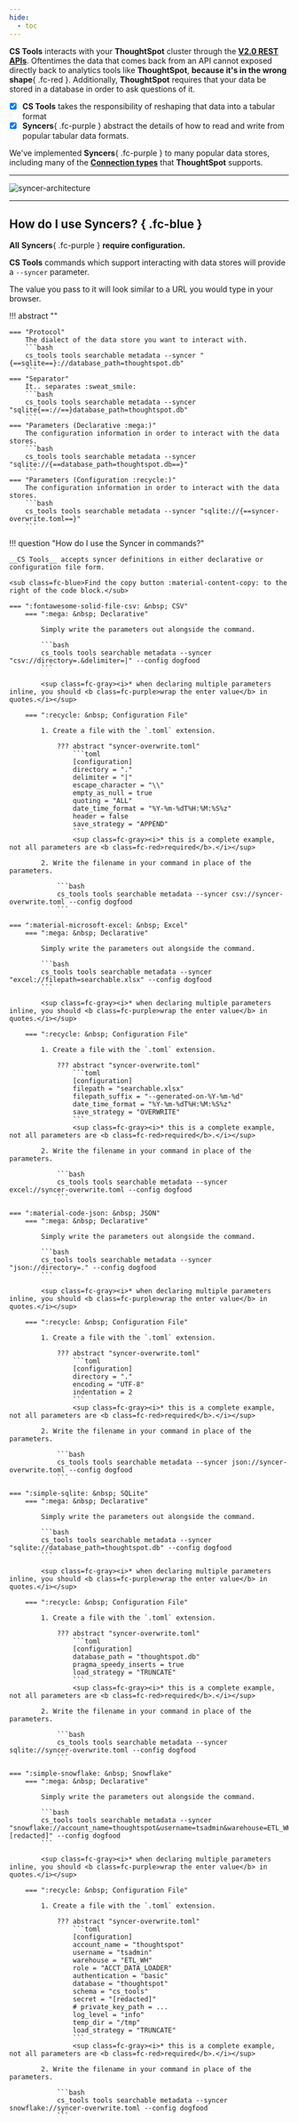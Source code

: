 ```yaml
---
hide:
  - toc
---
```


<style>
    .task-list-item { color: var(--ts-color-black60); }
</style>

__CS Tools__ interacts with your __ThoughtSpot__ cluster through the [__V2.0 REST APIs__][ts-rest-apis]. Oftentimes the data that comes back from an API cannot exposed directly back to analytics tools like __ThoughtSpot__, __because it's in the wrong shape__{ .fc-red }. Additionally, __ThoughtSpot__ requires that your data be stored in a database in order to ask questions of it.

  - [x] __CS Tools__ takes the responsibility of reshaping that data into a tabular format
  - [x] __Syncers__{ .fc-purple } abstract the details of how to read and write from popular tabular data formats.

We've implemented __Syncers__{ .fc-purple } to many popular data stores, including many of the [__Connection types__][ts-cl-connections] that __ThoughtSpot__ supports.

---

![syncer-architecture](../../assets/images/syncer-architecture.svg)

---

## __How do I use Syncers?__ { .fc-blue }

__All__ __Syncers__{ .fc-purple } __require configuration.__

__CS Tools__ commands which support interacting with data stores will provide a `--syncer` parameter.

The value you pass to it will look similar to a URL you would type in your browser.

!!! abstract ""

    === "Protocol"
        The dialect of the data store you want to interact with.
        ```bash
        cs_tools tools searchable metadata --syncer "{==sqlite==}://database_path=thoughtspot.db"
        ```
    === "Separator"
        It.. separates :sweat_smile:
        ```bash
        cs_tools tools searchable metadata --syncer "sqlite{==://==}database_path=thoughtspot.db"
        ```
    === "Parameters (Declarative :mega:)"
        The configuration information in order to interact with the data stores.
        ```bash
        cs_tools tools searchable metadata --syncer "sqlite://{==database_path=thoughtspot.db==}"
        ```
    === "Parameters (Configuration :recycle:)"
        The configuration information in order to interact with the data stores.
        ```bash
        cs_tools tools searchable metadata --syncer "sqlite://{==syncer-overwrite.toml==}"
        ```

!!! question "How do I use the Syncer in commands?"

    __CS Tools__ accepts syncer definitions in either declarative or configuration file form.

    <sub class=fc-blue>Find the copy button :material-content-copy: to the right of the code block.</sub>

    === ":fontawesome-solid-file-csv: &nbsp; CSV"
        === ":mega: &nbsp; Declarative"

            Simply write the parameters out alongside the command.

            ```bash
            cs_tools tools searchable metadata --syncer "csv://directory=.&delimiter=|" --config dogfood
            ```

            <sup class=fc-gray><i>* when declaring multiple parameters inline, you should <b class=fc-purple>wrap the enter value</b> in quotes.</i></sup>

        === ":recycle: &nbsp; Configuration File"

            1. Create a file with the `.toml` extension.

                ??? abstract "syncer-overwrite.toml"
                    ```toml
                    [configuration]
                    directory = "."
                    delimiter = "|"
                    escape_character = "\\"
                    empty_as_null = true
                    quoting = "ALL"
                    date_time_format = "%Y-%m-%dT%H:%M:%S%z"
                    header = false
                    save_strategy = "APPEND"
                    ```
                    <sup class=fc-gray><i>* this is a complete example, not all parameters are <b class=fc-red>required</b>.</i></sup>

            2. Write the filename in your command in place of the parameters.

                ```bash
                cs_tools tools searchable metadata --syncer csv://syncer-overwrite.toml --config dogfood
                ```

    === ":material-microsoft-excel: &nbsp; Excel"
        === ":mega: &nbsp; Declarative"

            Simply write the parameters out alongside the command.

            ```bash
            cs_tools tools searchable metadata --syncer "excel://filepath=searchable.xlsx" --config dogfood
            ```

            <sup class=fc-gray><i>* when declaring multiple parameters inline, you should <b class=fc-purple>wrap the enter value</b> in quotes.</i></sup>

        === ":recycle: &nbsp; Configuration File"

            1. Create a file with the `.toml` extension.

                ??? abstract "syncer-overwrite.toml"
                    ```toml
                    [configuration]
                    filepath = "searchable.xlsx"
                    filepath_suffix = "--generated-on-%Y-%m-%d"
                    date_time_format = "%Y-%m-%dT%H:%M:%S%z"
                    save_strategy = "OVERWRITE"
                    ```
                    <sup class=fc-gray><i>* this is a complete example, not all parameters are <b class=fc-red>required</b>.</i></sup>

            2. Write the filename in your command in place of the parameters.

                ```bash
                cs_tools tools searchable metadata --syncer excel://syncer-overwrite.toml --config dogfood
                ```

    === ":material-code-json: &nbsp; JSON"
        === ":mega: &nbsp; Declarative"

            Simply write the parameters out alongside the command.

            ```bash
            cs_tools tools searchable metadata --syncer "json://directory=." --config dogfood
            ```

            <sup class=fc-gray><i>* when declaring multiple parameters inline, you should <b class=fc-purple>wrap the enter value</b> in quotes.</i></sup>

        === ":recycle: &nbsp; Configuration File"

            1. Create a file with the `.toml` extension.

                ??? abstract "syncer-overwrite.toml"
                    ```toml
                    [configuration]
                    directory = "."
                    encoding = "UTF-8"
                    indentation = 2
                    ```
                    <sup class=fc-gray><i>* this is a complete example, not all parameters are <b class=fc-red>required</b>.</i></sup>

            2. Write the filename in your command in place of the parameters.

                ```bash
                cs_tools tools searchable metadata --syncer json://syncer-overwrite.toml --config dogfood
                ```

    === ":simple-sqlite: &nbsp; SQLite"
        === ":mega: &nbsp; Declarative"

            Simply write the parameters out alongside the command.

            ```bash
            cs_tools tools searchable metadata --syncer "sqlite://database_path=thoughtspot.db" --config dogfood
            ```

            <sup class=fc-gray><i>* when declaring multiple parameters inline, you should <b class=fc-purple>wrap the enter value</b> in quotes.</i></sup>

        === ":recycle: &nbsp; Configuration File"

            1. Create a file with the `.toml` extension.

                ??? abstract "syncer-overwrite.toml"
                    ```toml
                    [configuration]
                    database_path = "thoughtspot.db"
                    pragma_speedy_inserts = true
                    load_strategy = "TRUNCATE"
                    ```
                    <sup class=fc-gray><i>* this is a complete example, not all parameters are <b class=fc-red>required</b>.</i></sup>

            2. Write the filename in your command in place of the parameters.

                ```bash
                cs_tools tools searchable metadata --syncer sqlite://syncer-overwrite.toml --config dogfood
                ```

    === ":simple-snowflake: &nbsp; Snowflake"
        === ":mega: &nbsp; Declarative"

            Simply write the parameters out alongside the command.

            ```bash
            cs_tools tools searchable metadata --syncer "snowflake://account_name=thoughtspot&username=tsadmin&warehouse=ETL_WH&role=ACCT_DATA_LOADER&authentication=basic&database=thoughtspot&schema=cs_tools&secret=[redacted]" --config dogfood
            ```

            <sup class=fc-gray><i>* when declaring multiple parameters inline, you should <b class=fc-purple>wrap the enter value</b> in quotes.</i></sup>

        === ":recycle: &nbsp; Configuration File"

            1. Create a file with the `.toml` extension.

                ??? abstract "syncer-overwrite.toml"
                    ```toml
                    [configuration]
                    account_name = "thoughtspot"
                    username = "tsadmin"
                    warehouse = "ETL_WH"
                    role = "ACCT_DATA_LOADER"
                    authentication = "basic"
                    database = "thoughtspot"
                    schema = "cs_tools"
                    secret = "[redacted]"
                    # private_key_path = ...
                    log_level = "info"
                    temp_dir = "/tmp"
                    load_strategy = "TRUNCATE"
                    ```
                    <sup class=fc-gray><i>* this is a complete example, not all parameters are <b class=fc-red>required</b>.</i></sup>

            2. Write the filename in your command in place of the parameters.

                ```bash
                cs_tools tools searchable metadata --syncer snowflake://syncer-overwrite.toml --config dogfood
                ```



[ts-rest-apis]: https://developers.thoughtspot.com/docs/rest-apiv2-reference
[ts-cl-connections]: https://docs.thoughtspot.com/cloud/latest/connections